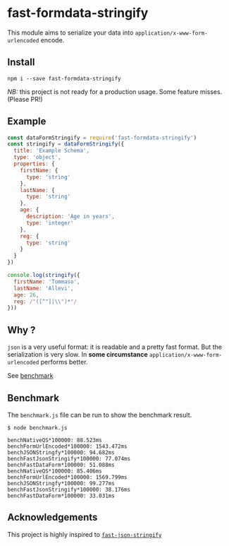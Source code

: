 # fast-formdata-stringify

This module aims to serialize your data into `application/x-www-form-urlencoded` encode.

## Install

```
npm i --save fast-formdata-stringify
```

*NB:* this project is not ready for a production usage. Some feature misses. (Please PR!)

<a name="example"></a>
## Example

```js
const dataFormStringify = require('fast-formdata-stringify')
const stringify = dataFormStringify({
  title: 'Example Schema',
  type: 'object',
  properties: {
    firstName: {
      type: 'string'
    },
    lastName: {
      type: 'string'
    },
    age: {
      description: 'Age in years',
      type: 'integer'
    },
    reg: {
      type: 'string'
    }
  }
})

console.log(stringify({
  firstName: 'Tommaso',
  lastName: 'Allevi',
  age: 26,
  reg: /"([^"]|\\")*"/
}))
```

## Why ?

`json` is a very useful format: it is readable and a pretty fast format.
But the serialization is very slow. In **some circumstance** `application/x-www-form-urlencoded`
performs better.

See [benchmark](#benchmark)

<a name="benchmark"></a>
## Benchmark

The `benchmark.js` file can be run to show the benchmark result.

```
$ node benchmark.js

benchNativeQS*100000: 88.523ms
benchFormUrlEncoded*100000: 1543.472ms
benchJSONStringfy*100000: 94.682ms
benchFastJsonStringify*100000: 77.074ms
benchFastDataForm*100000: 51.088ms
benchNativeQS*100000: 85.406ms
benchFormUrlEncoded*100000: 1569.799ms
benchJSONStringfy*100000: 99.277ms
benchFastJsonStringify*100000: 38.176ms
benchFastDataForm*100000: 33.031ms
```


<a name="acknowledgements"></a>
## Acknowledgements

This project is highly inspired to [`fast-json-stringify`](https://github.com/fastify/fast-json-stringify)
